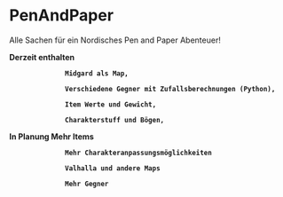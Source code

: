 # PenAndPaper

Alle Sachen für ein Nordisches Pen and Paper Abenteuer!

<b>
Derzeit enthalten
  
                  Midgard als Map,
            
                  Verschiedene Gegner mit Zufallsberechnungen (Python),
                  
                  Item Werte und Gewicht,
                  
                  Charakterstuff und Bögen,
                  
In Planung
                  Mehr Items
                  
                  Mehr Charakteranpassungsmöglichkeiten
                  
                  Valhalla und andere Maps
                  
                  Mehr Gegner
